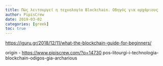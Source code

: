 ```yaml
---
title: Πώς λειτουργεί η τεχνολογία Blockchain. Οδηγός για αρχάριους
author: PipisCrew
date: 2019-03-02
categories: [greek]
toc: true
---
```


https://iguru.gr/2018/12/11/what-the-blockchain-guide-for-beginners/

origin - https://www.pipiscrew.com/?p=14730 pos-litourgi-i-technologia-blockchain-odigos-gia-archarious